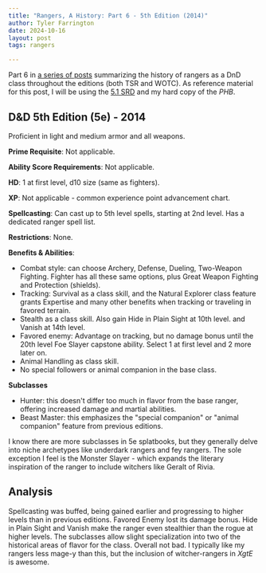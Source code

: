 ```yaml
---
title: "Rangers, A History: Part 6 - 5th Edition (2014)"
author: Tyler Farrington
date: 2024-10-16
layout: post
tags: rangers

---
```


Part 6 in [a series of posts](https://underwaterowlbear.github.io/tag/rangers) summarizing the history of rangers as a DnD class throughout the editions (both TSR and WOTC). As reference material for this post, I will be using the [5.1 SRD](https://media.wizards.com/2016/downloads/DND/SRD-OGL_V5.1.pdf) and my hard copy of the *PHB*.

## D&D 5th Edition (5e) - 2014

Proficient in light and medium armor and all weapons.

**Prime Requisite**: Not applicable.

**Ability Score Requirements**: Not applicable.

**HD**: 1 at first level, d10 size (same as fighters).

**XP**: Not applicable - common experience point advancement chart.

**Spellcasting**: Can cast up to 5th level spells, starting at 2nd level. Has a dedicated ranger spell list.

**Restrictions**: None.

**Benefits & Abilities**:

- Combat style: can choose Archery, Defense, Dueling, Two-Weapon Fighting. Fighter has all these same options, plus Great Weapon Fighting and Protection (shields).
- Tracking: Survival as a class skill, and the Natural Explorer class feature grants Expertise and many other benefits when tracking or traveling in favored terrain.
- Stealth as a class skill. Also gain Hide in Plain Sight at 10th level. and Vanish at 14th level.
- Favored enemy: Advantage on tracking, but no damage bonus until the 20th level Foe Slayer capstone ability. Select 1 at first level and 2 more later on.
- Animal Handling as class skill.
- No special followers or animal companion in the base class.

**Subclasses**

- Hunter: this doesn't differ too much in flavor from the base ranger, offering increased damage and martial abilities.
- Beast Master: this emphasizes the "special companion" or "animal companion" feature from previous editions.

I know there are more subclasses in 5e splatbooks, but they generally delve into niche archetypes like underdark rangers and fey rangers. The sole exception I feel is the Monster Slayer - which expands the literary inspiration of the ranger to include witchers like Geralt of Rivia.

## Analysis

Spellcasting was buffed, being gained earlier and progressing to higher levels than in previous editions. Favored Enemy lost its damage bonus. Hide in Plain Sight and Vanish make the ranger even stealthier than the rogue at higher levels. The subclasses allow slight specialization into two of the historical areas of flavor for the class. Overall not bad. I typically like my rangers less mage-y than this, but the inclusion of witcher-rangers in *XgtE* is awesome.
